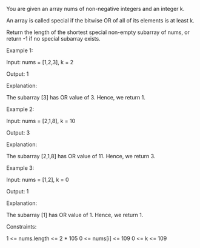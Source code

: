 You are given an array nums of non-negative integers and an integer k.

An array is called special if the bitwise OR of all of its elements is at least k.

Return the length of the shortest special non-empty
subarray
of nums, or return -1 if no special subarray exists.



Example 1:

Input: nums = [1,2,3], k = 2

Output: 1

Explanation:

The subarray [3] has OR value of 3. Hence, we return 1.

Example 2:

Input: nums = [2,1,8], k = 10

Output: 3

Explanation:

The subarray [2,1,8] has OR value of 11. Hence, we return 3.

Example 3:

Input: nums = [1,2], k = 0

Output: 1

Explanation:

The subarray [1] has OR value of 1. Hence, we return 1.



Constraints:

1 <= nums.length <= 2 * 105
0 <= nums[i] <= 109
0 <= k <= 109